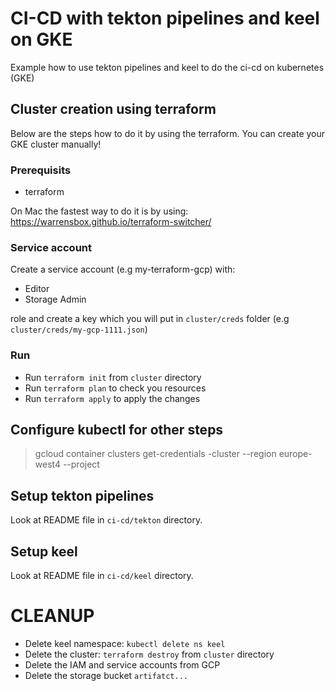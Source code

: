 # CI-CD with tekton pipelines and keel on GKE

Example how to use tekton pipelines and keel to do the ci-cd on kubernetes (GKE)

## Cluster creation using terraform

Below are the steps how to do it by using the terraform. You can create your GKE cluster manually!

### Prerequisits 

* terraform

On Mac the fastest way to do it is by using: https://warrensbox.github.io/terraform-switcher/ 

### Service account
Create a service account (e.g my-terraform-gcp) with:

* Editor
* Storage Admin

role and create a key which you will put in `cluster/creds` folder (e.g `cluster/creds/my-gcp-1111.json`)

### Run

* Run `terraform init` from `cluster` directory
* Run `terraform plan` to check you resources
* Run `terraform apply` to apply the changes 


## Configure kubectl for other steps

> gcloud container clusters get-credentials <project-name>-cluster --region europe-west4 --project <project-name>

## Setup tekton pipelines

Look at README file in `ci-cd/tekton` directory.

## Setup keel

Look at README file in `ci-cd/keel` directory.

# CLEANUP

* Delete keel namespace: `kubectl delete ns keel`
* Delete the cluster: `terraform destroy` from `cluster` directory
* Delete the IAM and service accounts from GCP
* Delete the storage bucket `artifatct...`
